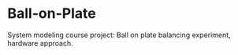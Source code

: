 # Ball-on-Plate
System modeling course project: Ball on plate balancing experiment, hardware approach.
